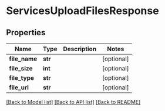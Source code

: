 # ServicesUploadFilesResponse


## Properties
Name | Type | Description | Notes
------------ | ------------- | ------------- | -------------
**file_name** | **str** |  | [optional] 
**file_size** | **int** |  | [optional] 
**file_type** | **str** |  | [optional] 
**file_url** | **str** |  | [optional] 

[[Back to Model list]](../README.md#documentation-for-models) [[Back to API list]](../README.md#documentation-for-api-endpoints) [[Back to README]](../README.md)


